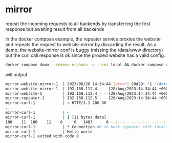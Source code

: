 # mirror

repeat the incoming requests to all backends by transferring the first response but awaiting result from all backends

In the docker compose example, the repeater service proxies the website and repeats the request to website-mirror by discarding the result. 
As a demo, the website-mirror conf is buggy (missing the /data/www directory) but the curl call response is ok since the proxied website has a valid config.

```bash
docker compose down --remove-orphans -v --rmi local && docker compose up
```

will output
```bash
mirror-website-mirror-1  | 2023/08/28 14:34:44 [error] 29#29: *1 "/data/www/index.html" is not found (2: No such file or directory), client: 192.168.112.4, server: localhost, request: "GET / HTTP/1.0", host: "mirror_backend"
mirror-website-mirror-1  | 192.168.112.4 - - [28/Aug/2023:14:34:44 +0000] "GET / HTTP/1.0" 404 153 "-" "curl/8.1.2"
mirror-website-1         | 192.168.112.4 - - [28/Aug/2023:14:34:44 +0000] "GET / HTTP/1.0" 200 11 "-" "curl/8.1.2"
mirror-repeater-1        | 192.168.112.5 - - [28/Aug/2023:14:34:44 +0000] "GET / HTTP/1.1" 200 11 "-" "curl/8.1.2"
mirror-curl-1            | < HTTP/1.1 200 OK
...
mirror-curl-1            | <
mirror-curl-1            | { [11 bytes data]
100    11  100    11    0     0   1483      0 --:--:-- --:--:-- --:--:--  1571
mirror-curl-1            | * Connection #0 to host repeater left intact
mirror-curl-1            | Hello world
mirror-curl-1 exited with code 0
```